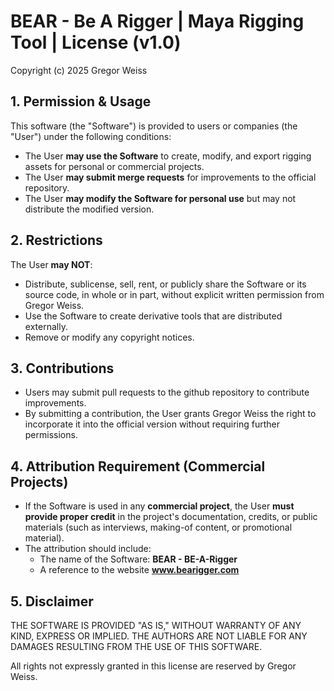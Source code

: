 # BEAR - Be A Rigger | Maya Rigging Tool | License (v1.0)

Copyright (c) 2025 Gregor Weiss

## 1. Permission & Usage  
This software (the "Software") is provided to users or companies (the "User") under the following conditions:  

- The User **may use the Software** to create, modify, and export rigging assets for personal or commercial projects.  
- The User **may submit merge requests** for improvements to the official repository.  
- The User **may modify the Software for personal use** but may not distribute the modified version.  

## 2. Restrictions  
The User **may NOT**:  
- Distribute, sublicense, sell, rent, or publicly share the Software or its source code, in whole or in part, without explicit written permission from Gregor Weiss.  
- Use the Software to create derivative tools that are distributed externally.  
- Remove or modify any copyright notices.  

## 3. Contributions  
- Users may submit pull requests to the github repository to contribute improvements.  
- By submitting a contribution, the User grants Gregor Weiss the right to incorporate it into the official version without requiring further permissions.  

## 4. Attribution Requirement (Commercial Projects)  
- If the Software is used in any **commercial project**, the User **must provide proper credit** in the project's documentation, credits, or public materials (such as interviews, making-of content, or promotional material).  
- The attribution should include:  
  - The name of the Software: **BEAR - BE-A-Rigger**  
  - A reference to the website **www.bearigger.com**  

## 5. Disclaimer  
THE SOFTWARE IS PROVIDED "AS IS," WITHOUT WARRANTY OF ANY KIND, EXPRESS OR IMPLIED. THE AUTHORS ARE NOT LIABLE FOR ANY DAMAGES RESULTING FROM THE USE OF THIS SOFTWARE.  

All rights not expressly granted in this license are reserved by Gregor Weiss.  
